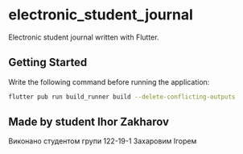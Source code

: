 # electronic_student_journal

Electronic student journal written with Flutter.

## Getting Started

Write the following command before running the application:

```sh
flutter pub run build_runner build --delete-conflicting-outputs
```

## Made by student Ihor Zakharov
Виконано студентом групи 122-19-1 Захаровим Ігорем
